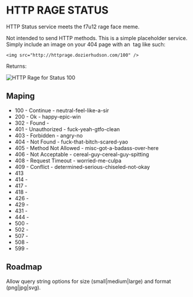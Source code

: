 # HTTP RAGE STATUS

HTTP Status service meets the f7u12 rage face meme. 

Not intended to send HTTP methods. This is a simple placeholder service. Simply include an image on your 404 page with an <img> tag like such:

	<img src="http://httprage.dozierhudson.com/100" />
Returns:

![HTTP Rage for Status 100](http://httprage.dozierhudson.com/100 "HTTP Rage for Status 100")

## Maping
* 100 - Continue - neutral-feel-like-a-sir
* 200 - Ok - happy-epic-win
* 302 - Found - 
* 401 - Unauthorized - fuck-yeah-gtfo-clean
* 403 - Forbidden - angry-no
* 404 - Not Found - fuck-that-bitch-scared-yao
* 405 - Method Not Allowed - misc-got-a-badass-over-here
* 406 - Not Acceptable - cereal-guy-cereal-guy-spitting
* 408 - Request Timeout - worried-me-culpa
* 409 - Conflict - determined-serious-chiseled-not-okay
* 413
* 414 -
* 417 -
* 418 -
* 426 -
* 429 -
* 431 -
* 444 - 
* 500 -
* 502 -
* 507 - 
* 508 -
* 599 -

## Roadmap

Allow query string options for size (small|medium|large) and format (png|jpg|svg).
